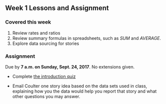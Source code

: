## Week 1 Lessons and Assignment

### Covered this week 
1. Review rates and ratios
2. Review summary formulas in spreadsheets, such as _SUM_ and _AVERAGE_.
3. Explore data sourcing for stories


### Assignment

Due by **7 a.m. on Sunday, Sept. 24, 2017**. No extensions given.


- Complete [the introduction quiz](https://docs.google.com/forms/d/e/1FAIpQLSdf-XB0m67goMf7zOY87FO4sYG91cOEzChTCmpqdC7j8XQ4kg/viewform?usp=sf_link)

- Email Coulter one story idea based on the data sets used in class, explaining how you the data would help you report that story and what other questions you may answer. 
